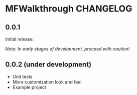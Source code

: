 # MFWalkthrough CHANGELOG

## 0.0.1

Initial release.

*Note: In early stages of development, proceed with caution!*

## 0.0.2 (under development)

- Unit tests
- More customization look and feel
- Example project
